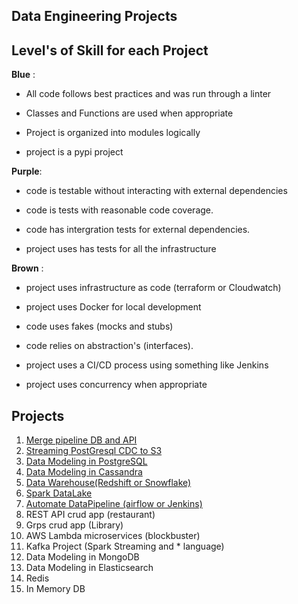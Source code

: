 ## Data Engineering Projects

## Level's of Skill for each Project

**Blue** :

* All code follows best practices and was run through a linter   

* Classes and Functions are used when appropriate  

* Project is organized into modules logically  

* project is a pypi project  

**Purple**:  


* code is testable without interacting with external dependencies

* code is tests with reasonable code coverage.

* code has intergration tests for external dependencies. 

* project uses has tests for all the infrastructure  

 
**Brown** :

* project uses infrastructure as code (terraform or Cloudwatch)  

* project uses Docker for local development 

* code uses fakes (mocks and stubs)

* code relies on abstraction's (interfaces).

* project uses a CI/CD process using something like Jenkins  

* project uses concurrency when appropriate  
  
  
## Projects     
  
1. [Merge pipeline DB and API](https://github.com/bclipp/data_engineering_projects/tree/master/project01)
2. [Streaming PostGresql CDC to S3](https://github.com/bclipp/data_engineering_projects/tree/master/project02)   
3. [Data Modeling in PostgreSQL](https://github.com/bclipp/data_engineering_projects/tree/master/project03)  
4. [Data Modeling in Cassandra](https://github.com/bclipp/data_engineering_projects/tree/master/project04)  
5. [Data Warehouse(Redshift or Snowflake)](https://github.com/bclipp/data_engineering_projects/tree/master/project05)   
6. [Spark DataLake](https://github.com/bclipp/data_engineering_projects/tree/master/project06)
7. [Automate DataPipeline (airflow or Jenkins)](https://github.com/bclipp/data_engineering_projects/tree/master/project07)
8. REST API crud app (restaurant)
9. Grps crud  app (Library)
10. AWS Lambda microservices (blockbuster)
10. Kafka Project (Spark Streaming and * language)
11. Data Modeling in MongoDB
12. Data Modeling in Elasticsearch
13. Redis
14. In Memory DB
